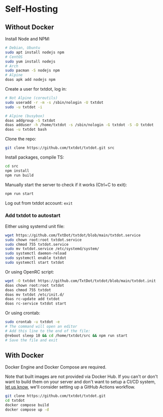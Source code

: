 # Self-Hosting

## Without Docker

Install Node and NPM:
```bash
# Debian, Ubuntu
sudo apt install nodejs npm
# CentOS
sudo yum install nodejs
# Arch
sudo pacman -S nodejs npm
# Alpine
doas apk add nodejs npm
```

Create a user for txtdot, log in:
```bash
# Not Alpine (coreutils)
sudo useradd -r -m -s /sbin/nologin -U txtdot
sudo -u txtdot -i

# Alpine (busybox)
doas addgroup -S txtdot
doas adduser -h /home/txtdot -s /sbin/nologin -G txtdot -S -D txtdot
doas -u txtdot bash
```

Clone the repo: 
```bash
git clone https://github.com/txtdot/txtdot.git src
```

Install packages, compile TS:
```bash
cd src
npm install
npm run build
```

Manually start the server to check if it works (Ctrl+C to exit):
```bash
npm run start
```

Log out from txtdot account: `exit`

### Add txtdot to autostart
Either using systemd unit file:
```bash
wget https://github.com/TxtDot/txtdot/blob/main/txtdot.service
sudo chown root:root txtdot.service
sudo chmod 755 txtdot.service
sudo mv txtdot.service /etc/systemd/system/
sudo systemctl daemon-reload
sudo systemctl enable txtdot
sudo systemctl start txtdot
```

Or using OpenRC script:
```bash
wget -O txtdot https://github.com/TxtDot/txtdot/blob/main/txtdot.init
doas chown root:root txtdot
doas chmod 755 txtdot
doas mv txtdot /etc/init.d/
doas rc-update add txtdot
doas rc-service txtdot start
```

Or using crontab:
```bash
sudo crontab -u txtdot -e
# The command will open an editor
# Add this line to the end of the file:
@reboot sleep 10 && cd /home/txtdot/src && npm run start
# Save the file and exit
```

## With Docker

Docker Engine and Docker Compose are required.

Note that built images are not provided via Docker Hub.
If you can't or don't want to build them on your server
and don't want to setup a CI/CD system,
[let us know](https://github.com/txtdot/txtdot/issues),
we'll consider setting up a GitHub Actions workflow.

```bash
git clone https://github.com/txtdot/txtdot.git
cd txtdot
docker compose build
docker compose up -d
```
